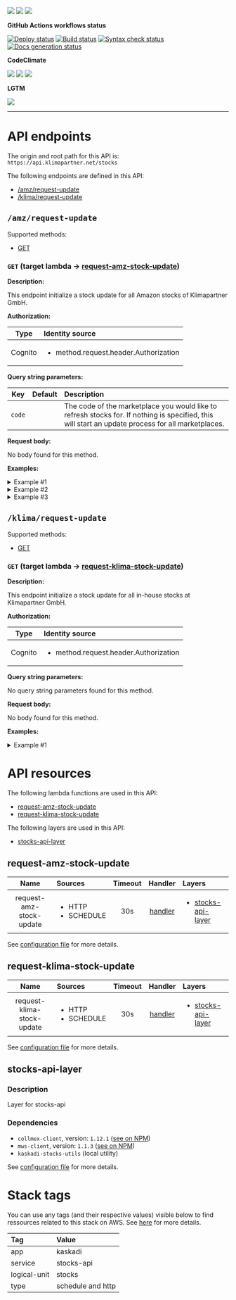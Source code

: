 ![](https://img.shields.io/github/package-json/v/kaskadi/stocks-api)
![](https://img.shields.io/badge/code--style-standard-blue)
![](https://img.shields.io/github/license/kaskadi/stocks-api?color=blue)

**GitHub Actions workflows status**

[![Deploy status](https://img.shields.io/github/workflow/status/kaskadi/stocks-api/deploy?label=deployed&logo=Amazon%20AWS)](https://github.com/kaskadi/stocks-api/actions?query=workflow%3Adeploy)
[![Build status](https://img.shields.io/github/workflow/status/kaskadi/stocks-api/build?label=build&logo=mocha)](https://github.com/kaskadi/stocks-api/actions?query=workflow%3Abuild)
[![Syntax check status](https://img.shields.io/github/workflow/status/kaskadi/stocks-api/syntax-check?label=syntax-check&logo=serverless)](https://github.com/kaskadi/stocks-api/actions?query=workflow%3Asyntax-check)
[![Docs generation status](https://img.shields.io/github/workflow/status/kaskadi/stocks-api/generate-docs?label=docs&logo=read-the-docs)](https://github.com/kaskadi/stocks-api/actions?query=workflow%3Agenerate-docs)

**CodeClimate**

[![](https://img.shields.io/codeclimate/maintainability/kaskadi/stocks-api?label=maintainability&logo=Code%20Climate)](https://codeclimate.com/github/kaskadi/stocks-api)
[![](https://img.shields.io/codeclimate/tech-debt/kaskadi/stocks-api?label=technical%20debt&logo=Code%20Climate)](https://codeclimate.com/github/kaskadi/stocks-api)
[![](https://img.shields.io/codeclimate/coverage/kaskadi/stocks-api?label=test%20coverage&logo=Code%20Climate)](https://codeclimate.com/github/kaskadi/stocks-api)

**LGTM**

[![](https://img.shields.io/lgtm/grade/javascript/github/kaskadi/stocks-api?label=code%20quality&logo=LGTM)](https://lgtm.com/projects/g/kaskadi/stocks-api/?mode=list&logo=LGTM)

<!-- You can add badges inside of this section if you'd like -->

****

<!-- automatically generated documentation will be placed in here -->
# API endpoints

The origin and root path for this API is: `https://api.klimapartner.net/stocks`

The following endpoints are defined in this API:
- [/amz/request-update](#/amz/request-update)
- [/klima/request-update](#/klima/request-update)

## `/amz/request-update` <a name="/amz/request-update"></a>

Supported methods:
- [GET](#amz/request-update-GET)

### `GET` (target lambda → [request-amz-stock-update](#request-amz-stock-update)) <a name="amz/request-update-GET"></a>

**Description:**

This endpoint initialize a stock update for all Amazon stocks of Klimapartner GmbH.

**Authorization:**

|   Type  | Identity source                                       |
| :-----: | :---------------------------------------------------- |
| Cognito | <ul><li>method.request.header.Authorization</li></ul> |

**Query string parameters:**

|   Key  | Default | Description                                                                                                                                        |
| :----: | :-----: | :------------------------------------------------------------------------------------------------------------------------------------------------- |
| `code` |         | The code of the marketplace you would like to refresh stocks for. If nothing is specified, this will start an update process for all marketplaces. |

**Request body:**

No body found for this method.

**Examples:**

<details>
<summary>Example #1</summary>

_Request:_

```HTTP
GET https://api.klimapartner.net/stocks/amz/request-update?code=DE

Headers:
  Authorization: Bearer COGNITO_ACCESS_TOKEN
```

_Response:_

```HTTP
Status code:
  200

Headers:
  Access-Control-Allow-Origin: *

Body:
  {
    "message": "Stock update successfully requested!"
  }
```
</details>

<details>
<summary>Example #2</summary>

_Request:_

```HTTP
GET https://api.klimapartner.net/stocks/amz/request-update

Headers:
  Authorization: Bearer COGNITO_ACCESS_TOKEN
```

_Response:_

```HTTP
Status code:
  200

Headers:
  Access-Control-Allow-Origin: *

Body:
  {
    "message": "Stock update successfully requested!"
  }
```
</details>

<details>
<summary>Example #3</summary>

_Request:_

```HTTP
GET https://api.klimapartner.net/stocks/amz/request-update?code=WRONG_MARKETPLACE_CODE

Headers:
  Authorization: Bearer COGNITO_ACCESS_TOKEN
```

_Response:_

```HTTP
Status code:
  400

Headers:
  Access-Control-Allow-Origin: *

Body:
  {
    "message": "Please provide a valid country code in your query string."
  }
```
</details>

## `/klima/request-update` <a name="/klima/request-update"></a>

Supported methods:
- [GET](#klima/request-update-GET)

### `GET` (target lambda → [request-klima-stock-update](#request-klima-stock-update)) <a name="klima/request-update-GET"></a>

**Description:**

This endpoint initialize a stock update for all in-house stocks at Klimapartner GmbH.

**Authorization:**

|   Type  | Identity source                                       |
| :-----: | :---------------------------------------------------- |
| Cognito | <ul><li>method.request.header.Authorization</li></ul> |

**Query string parameters:**

No query string parameters found for this method.

**Request body:**

No body found for this method.

**Examples:**

<details>
<summary>Example #1</summary>

_Request:_

```HTTP
GET https://api.klimapartner.net/stocks/klima/request-update

Headers:
  Authorization: Bearer COGNITO_ACCESS_TOKEN
```

_Response:_

```HTTP
Status code:
  200

Headers:
  Access-Control-Allow-Origin: *

Body:
  {
    "message": "Stock update successfully requested!"
  }
```
</details>

# API resources

The following lambda functions are used in this API:
- [request-amz-stock-update](#request-amz-stock-update)
- [request-klima-stock-update](#request-klima-stock-update)

The following layers are used in this API:
- [stocks-api-layer](#stocks-api-layer)

## request-amz-stock-update <a name="request-amz-stock-update"></a>

|           Name           | Sources                                 | Timeout |                                  Handler                                  | Layers                                                  |
| :----------------------: | :-------------------------------------- | :-----: | :-----------------------------------------------------------------------: | :------------------------------------------------------ |
| request-amz-stock-update | <ul><li>HTTP</li><li>SCHEDULE</li></ul> |   30s   | [handler](./lambdas/request-amz-stock-update/request-amz-stock-update.js) | <ul><li>[stocks-api-layer](#stocks-api-layer)</li></ul> |

See [configuration file](./serverless.yml) for more details.

## request-klima-stock-update <a name="request-klima-stock-update"></a>

|            Name            | Sources                                 | Timeout |                                    Handler                                    | Layers                                                  |
| :------------------------: | :-------------------------------------- | :-----: | :---------------------------------------------------------------------------: | :------------------------------------------------------ |
| request-klima-stock-update | <ul><li>HTTP</li><li>SCHEDULE</li></ul> |   30s   | [handler](./lambdas/request-klima-stock-update/request-klima-stock-update.js) | <ul><li>[stocks-api-layer](#stocks-api-layer)</li></ul> |

See [configuration file](./serverless.yml) for more details.

## stocks-api-layer <a name="stocks-api-layer"></a>

### Description

Layer for stocks-api

### Dependencies

- `collmex-client`, version: `1.12.1` ([see on NPM](https://www.npmjs.com/package/collmex-client))
- `mws-client`, version: `1.1.3` ([see on NPM](https://www.npmjs.com/package/mws-client))
- `kaskadi-stocks-utils` (local utility)

See [configuration file](./serverless.yml) for more details.

# Stack tags

You can use any tags (and their respective values) visible below to find ressources related to this stack on AWS. See [here](https://docs.amazonaws.cn/en_us/AWSCloudFormation/latest/UserGuide/aws-properties-resource-tags.html) for more details.

| Tag          | Value             |
| :----------- | :---------------- |
| app          | kaskadi           |
| service      | stocks-api        |
| logical-unit | stocks            |
| type         | schedule and http |
<!-- automatically generated documentation will be placed in here -->

<!-- You can customize this template as you'd like! -->